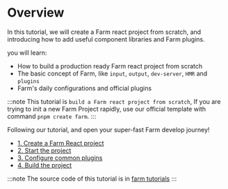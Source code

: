 # Overview
In this tutorial, we will create a Farm react project from scratch, and introducing how to add useful component libraries and Farm plugins.

you will learn:
* How to build a production ready Farm react project from scratch
* The basic concept of Farm, like `input`, `output`, `dev-server`, `HMR` and `plugins`
* Farm's daily configurations and official plugins

:::note
This tutorial is `build a Farm react project from scratch`, If you are trying to init a new Farm Project rapidly, use our official template with command `pnpm create farm`.
:::

Following our tutorial, and open your super-fast Farm develop journey!

* [1. Create a Farm React project](/docs/tutorials/overview)
* [2. Start the project](/docs/tutorials/overview)
* [3. Configure common plugins](/docs/tutorials/overview)
* [4. Build the project](/docs/tutorials/overview)


:::note
The source code of this tutorial is in [farm tutorials](https://github.com/farm-fe/tutorials)
:::
